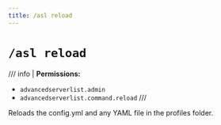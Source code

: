 ```yaml
---
title: /asl reload
---
```


# `/asl reload`

/// info |
**Permissions:**

- `advancedserverlist.admin`
- `advancedserverlist.command.reload`
///

Reloads the config.yml and any YAML file in the profiles folder.